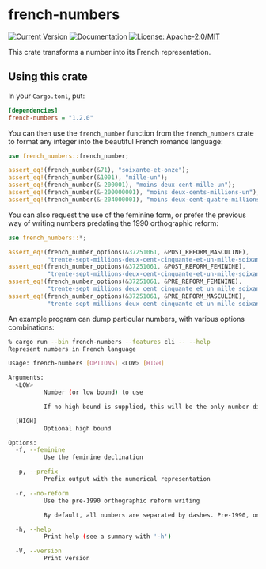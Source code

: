 # french-numbers

[![Current Version](https://img.shields.io/crates/v/french-numbers.svg)](https://crates.io/crates/french-numbers)
[![Documentation](https://docs.rs/french-numbers/badge.svg)](https://docs.rs/french-numbers)
[![License: Apache-2.0/MIT](https://img.shields.io/crates/l/french-numbers.svg)](#license)

This crate transforms a number into its French representation.

## Using this crate

In your `Cargo.toml`, put:

``` ini
[dependencies]
french-numbers = "1.2.0"
```

You can then use the `french_number` function from the `french_numbers` crate
to format any integer into the beautiful French romance language:

``` rust
use french_numbers::french_number;

assert_eq!(french_number(&71), "soixante-et-onze");
assert_eq!(french_number(&1001), "mille-un");
assert_eq!(french_number(&-200001), "moins deux-cent-mille-un");
assert_eq!(french_number(&-200000001), "moins deux-cents-millions-un");
assert_eq!(french_number(&-204000001), "moins deux-cent-quatre-millions-un");
```

You can also request the use of the feminine form, or prefer the previous way of writing
numbers predating the 1990 orthographic reform:

```rust
use french_numbers::*;

assert_eq!(french_number_options(&37251061, &POST_REFORM_MASCULINE),
           "trente-sept-millions-deux-cent-cinquante-et-un-mille-soixante-et-un");
assert_eq!(french_number_options(&37251061, &POST_REFORM_FEMININE),
           "trente-sept-millions-deux-cent-cinquante-et-un-mille-soixante-et-une");
assert_eq!(french_number_options(&37251061, &PRE_REFORM_FEMININE),
           "trente-sept millions deux cent cinquante et un mille soixante et une");
assert_eq!(french_number_options(&37251061, &PRE_REFORM_MASCULINE),
           "trente-sept millions deux cent cinquante et un mille soixante et un")
```

An example program can dump particular numbers, with various options combinations:

``` bash
% cargo run --bin french-numbers --features cli -- --help
Represent numbers in French language

Usage: french-numbers [OPTIONS] <LOW> [HIGH]

Arguments:
  <LOW>
          Number (or low bound) to use

          If no high bound is supplied, this will be the only number displayed.

  [HIGH]
          Optional high bound

Options:
  -f, --feminine
          Use the feminine declination

  -p, --prefix
          Prefix output with the numerical representation

  -r, --no-reform
          Use the pre-1990 orthographic reform writing

          By default, all numbers are separated by dashes. Pre-1990, only numbers smaller than 100 were separated by dashes, others words were separated by spaces.

  -h, --help
          Print help (see a summary with '-h')

  -V, --version
          Print version
```
